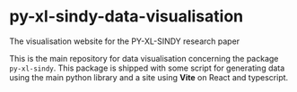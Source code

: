 # py-xl-sindy-data-visualisation
The visualisation website for the PY-XL-SINDY research paper

This is the main repository for data visualisation concerning the package `py-xl-sindy`. This package is shipped with some script for generating data using the main python library and a site using **Vite** on React and typescript.